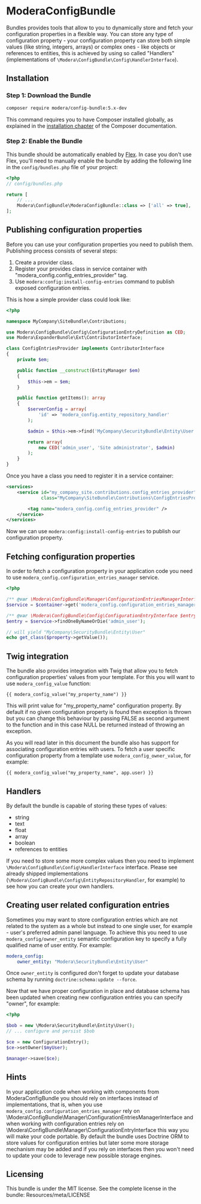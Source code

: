 # ModeraConfigBundle

Bundles provides tools that allow to you to dynamically store and fetch your configuration properties in a flexible way.
You can store any type of configuration property - your configuration property can store both simple values (like string,
integers, arrays) or complex ones - like objects or references to entities, this is achieved by using so called
"Handlers" (implementations of `\Modera\ConfigBundle\Config\HandlerInterface`).

## Installation

### Step 1: Download the Bundle

``` bash
composer require modera/config-bundle:5.x-dev
```

This command requires you to have Composer installed globally, as explained
in the [installation chapter](https://getcomposer.org/doc/00-intro.md) of the Composer documentation.

### Step 2: Enable the Bundle

This bundle should be automatically enabled by [Flex](https://symfony.com/doc/current/setup/flex.html).
In case you don't use Flex, you'll need to manually enable the bundle by
adding the following line in the `config/bundles.php` file of your project:

``` php
<?php
// config/bundles.php

return [
    // ...
    Modera\ConfigBundle\ModeraConfigBundle::class => ['all' => true],
];
```

## Publishing configuration properties

Before you can use your configuration properties you need to publish them. Publishing process consists of several steps:

1. Create a provider class.
2. Register your provides class in service container with "modera_config.config_entries_provider" tag.
3. Use `modera:config:install-config-entries` command to publish exposed configuration entries.

This is how a simple provider class could look like:

``` php
<?php

namespace MyCompany\SiteBundle\Contributions;

use Modera\ConfigBundle\Config\ConfigurationEntryDefinition as CED;
use Modera\ExpanderBundle\Ext\ContributorInterface;

class ConfigEntriesProvider implements ContributorInterface
{
    private $em;

    public function __construct(EntityManager $em)
    {
        $this->em = $em;
    }

    public function getItems(): array
    {
        $serverConfig = array(
            'id' => 'modera_config.entity_repository_handler'
        );

        $admin = $this->em->find('MyCompany\SecurityBundle\Entity\User', 1);

        return array(
            new CED('admin_user', 'Site administrator', $admin)
        );
    }
}
```

Once you have a class you need to register it in a service container:

``` xml
<services>
    <service id="my_company_site.contributions.config_entries_provider"
             class="MyCompany\SiteBundle\Contributions\ConfigEntriesProvider">

        <tag name="modera_config.config_entries_provider" />
    </service>
</services>
```

Now we can use `modera:config:install-config-entries` to publish our configuration property.

## Fetching configuration properties

In order to fetch a configuration property in your application code you need to use
`modera_config.configuration_entries_manager` service.

``` php
<?php

/** @var \Modera\ConfigBundle\Manager\ConfigurationEntriesManagerInterface $service */
$service = $container->get('modera_config.configuration_entries_manager');

/** @var \Modera\ConfigBundle\Config\ConfigurationEntryInterface $entry */
$entry = $service->findOneByNameOrDie('admin_user');

// will yield "MyCompany\SecurityBundle\Entity\User"
echo get_class($property->getValue());
```

## Twig integration

The bundle also provides integration with Twig that allow you to fetch configuration properties' values from your
template. For this you will want to use `modera_config_value` function:

``` twig
{{ modera_config_value("my_property_name") }}
```

This will print value for "my_property_name" configuration property. By default if no given configuration property
is found then exception is thrown but you can change this behaviour by passing FALSE as second argument to the function
and in this case NULL be returned instead of throwing an exception.

As you will read later in this document the bundle also has support for associating configuration entries with users. To
fetch a user specific configuration property from a template use `modera_config_owner_value`, for example:

``` twig
{{ modera_config_value("my_property_name", app.user) }}
```

## Handlers

By default the bundle is capable of storing these types of values:

* string
* text
* float
* array
* boolean
* references to entities

If you need to store some more complex values then you need to implement `\Modera\ConfigBundle\Config\HandlerInterface`
interface. Please see already shipped implementations (`\Modera\ConfigBundle\Config\EntityRepositoryHandler`,
for example) to see how you can create your own handlers.

## Creating user related configuration entries

Sometimes you may want to store configuration entries which are not related to the system as a whole but instead
to one single user, for example - user's preferred admin panel language. To achieve this you need to use
`modera_config/owner_entity` semantic configuration key to specify a fully qualified name of user entity. For example:

``` yaml
modera_config:
    owner_entity: "Modera\SecurityBundle\Entity\User"
```

Once `owner_entity` is configured don't forget to update your database schema by running `doctrine:schema:update --force`.

Now that we have proper configuration in place and database schema has been updated when creating new configuration
entries you can specify "owner", for example:

``` php
<?php

$bob = new \Modera\SecurityBundle\Entity\User();
// ... configure and persist $bob

$ce = new ConfigurationEntry();
$ce->setOwner($myUser);

$manager->save($ce);
```

## Hints

In your application code when working with components from ModeraConfigBundle you should rely on interfaces instead of
implementations, that is, when you use `modera_config.configuration_entries_manager` rely on
\Modera\ConfigBundle\Manager\ConfigurationEntriesManagerInterface and when working with configuration entries rely on
\Modera\ConfigBundle\Manager\ConfigurationEntryInterface this way you will make your code portable. By default the bundle
uses Doctrine ORM to store values for configuration entries but later some more storage mechanism may be added and if you
rely on interfaces then you won't need to update your code to leverage new possible storage engines.

## Licensing

This bundle is under the MIT license. See the complete license in the bundle:
Resources/meta/LICENSE
